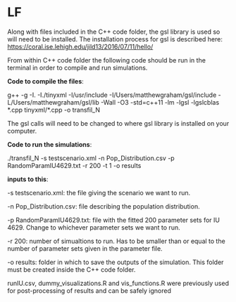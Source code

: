 # LF

Along with files included in the C++ code folder, the gsl library is used so will need to be installed. The installation process for gsl is described here: https://coral.ise.lehigh.edu/jild13/2016/07/11/hello/

From within C++ code folder the following code should be run in the terminal in order to compile and run simulations.

**Code to compile the files**:

g++ -g -I. -I./tinyxml -I/usr/include -I/Users/matthewgraham/gsl/include -L/Users/matthewgraham/gsl/lib -Wall -O3 -std=c++11 -lm -lgsl -lgslcblas \*.cpp tinyxml/\*.cpp -o transfil_N


The gsl calls will need to be changed to where gsl library is installed on your computer.

**Code to run the simulations**:

./transfil_N -s testscenario.xml -n Pop_Distribution.csv -p RandomParamIU4629.txt -r 200 -t 1 -o results

**inputs to this**:

-s testscenario.xml: the file giving the scenario we want to run.

-n Pop_Distribution.csv: file describing the population distribution.

-p RandomParamIU4629.txt: file with the fitted 200 parameter sets for IU 4629. Change to whichever parameter sets we want to run.

-r 200: number of simualtions to run. Has to be smaller than or equal to the number of parameter sets given in the parameter file.

-o results: folder in which to save the outputs of the simulation. This folder must be created inside the C++ code folder.



runIU.csv, dummy_visualizations.R and vis_functions.R were previously used for post-processing of results and can be safely ignored 

